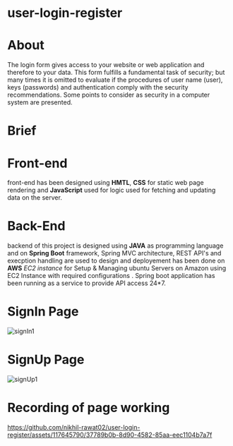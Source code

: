 # user-login-register
# About
The login form gives access to your website or web application and therefore to your data. This form fulfills a fundamental task of security; but many times it is omitted to evaluate if the procedures of user name (user), keys (passwords) and authentication comply with the security recommendations. Some points to consider as security in a computer system are presented.

# Brief 

# Front-end
front-end has been designed using **HMTL**, **CSS** for static web page rendering and **JavaScript** used for logic used for fetching and updating data on the server.

# Back-End
backend of this project is designed using **JAVA** as programming language and on **Spring Boot** framework, Spring MVC architecture, REST API's and execption handling are used to design and deployement has been done on **AWS** _EC2 instance_ for Setup & Managing ubuntu Servers on Amazon using EC2 Instance with required configurations . Spring boot application has been running as a service to provide API access 24*7.

# SignIn Page
![signIn1](https://github.com/nikhil-rawat02/user-login-register/assets/117645790/ba355638-a85c-40d1-a07b-2afe473f3553)

# SignUp Page
![signUp1](https://github.com/nikhil-rawat02/user-login-register/assets/117645790/e106cd3f-da38-466f-9bcc-9f11afd7eebc)

# Recording of page working 
https://github.com/nikhil-rawat02/user-login-register/assets/117645790/37789b0b-8d90-4582-85aa-eec1104b7a7f

